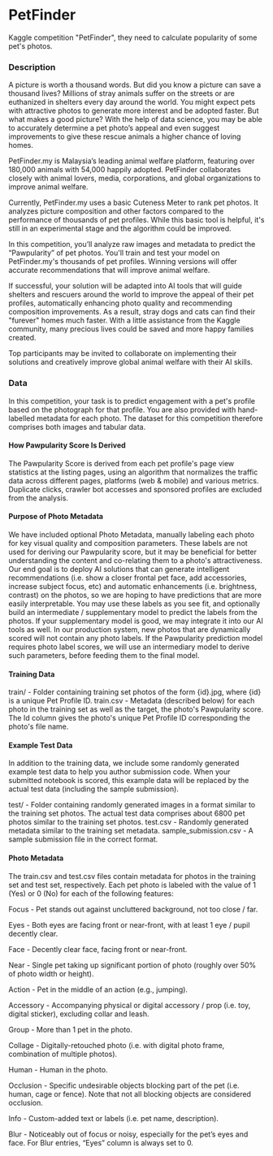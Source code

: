 # PetFinder
Kaggle competition "PetFinder", they need to calculate popularity of some pet's photos.
### Description
A picture is worth a thousand words. But did you know a picture can save a thousand lives? Millions of stray animals suffer on the streets or are euthanized in shelters every day around the world. You might expect pets with attractive photos to generate more interest and be adopted faster. But what makes a good picture? With the help of data science, you may be able to accurately determine a pet photo’s appeal and even suggest improvements to give these rescue animals a higher chance of loving homes.

PetFinder.my is Malaysia’s leading animal welfare platform, featuring over 180,000 animals with 54,000 happily adopted. PetFinder collaborates closely with animal lovers, media, corporations, and global organizations to improve animal welfare.

Currently, PetFinder.my uses a basic Cuteness Meter to rank pet photos. It analyzes picture composition and other factors compared to the performance of thousands of pet profiles. While this basic tool is helpful, it's still in an experimental stage and the algorithm could be improved.

In this competition, you’ll analyze raw images and metadata to predict the “Pawpularity” of pet photos. You'll train and test your model on PetFinder.my's thousands of pet profiles. Winning versions will offer accurate recommendations that will improve animal welfare.

If successful, your solution will be adapted into AI tools that will guide shelters and rescuers around the world to improve the appeal of their pet profiles, automatically enhancing photo quality and recommending composition improvements. As a result, stray dogs and cats can find their "furever" homes much faster. With a little assistance from the Kaggle community, many precious lives could be saved and more happy families created.

Top participants may be invited to collaborate on implementing their solutions and creatively improve global animal welfare with their AI skills.

### Data
In this competition, your task is to predict engagement with a pet's profile based on the photograph for that profile. You are also provided with hand-labelled metadata for each photo. The dataset for this competition therefore comprises both images and tabular data.

#### How Pawpularity Score Is Derived
The Pawpularity Score is derived from each pet profile's page view statistics at the listing pages, using an algorithm that normalizes the traffic data across different pages, platforms (web & mobile) and various metrics.
Duplicate clicks, crawler bot accesses and sponsored profiles are excluded from the analysis.
#### Purpose of Photo Metadata
We have included optional Photo Metadata, manually labeling each photo for key visual quality and composition parameters.
These labels are not used for deriving our Pawpularity score, but it may be beneficial for better understanding the content and co-relating them to a photo's attractiveness. Our end goal is to deploy AI solutions that can generate intelligent recommendations (i.e. show a closer frontal pet face, add accessories, increase subject focus, etc) and automatic enhancements (i.e. brightness, contrast) on the photos, so we are hoping to have predictions that are more easily interpretable.
You may use these labels as you see fit, and optionally build an intermediate / supplementary model to predict the labels from the photos. If your supplementary model is good, we may integrate it into our AI tools as well.
In our production system, new photos that are dynamically scored will not contain any photo labels. If the Pawpularity prediction model requires photo label scores, we will use an intermediary model to derive such parameters, before feeding them to the final model.
#### Training Data
train/ - Folder containing training set photos of the form {id}.jpg, where {id} is a unique Pet Profile ID.
train.csv - Metadata (described below) for each photo in the training set as well as the target, the photo's Pawpularity score. The Id column gives the photo's unique Pet Profile ID corresponding the photo's file name.
#### Example Test Data
In addition to the training data, we include some randomly generated example test data to help you author submission code. When your submitted notebook is scored, this example data will be replaced by the actual test data (including the sample submission).

test/ - Folder containing randomly generated images in a format similar to the training set photos. The actual test data comprises about 6800 pet photos similar to the training set photos.
test.csv - Randomly generated metadata similar to the training set metadata.
sample_submission.csv - A sample submission file in the correct format.
#### Photo Metadata
The train.csv and test.csv files contain metadata for photos in the training set and test set, respectively. Each pet photo is labeled with the value of 1 (Yes) or 0 (No) for each of the following features:

Focus - Pet stands out against uncluttered background, not too close / far.

Eyes - Both eyes are facing front or near-front, with at least 1 eye / pupil decently clear.

Face - Decently clear face, facing front or near-front.

Near - Single pet taking up significant portion of photo (roughly over 50% of photo width or height).

Action - Pet in the middle of an action (e.g., jumping).

Accessory - Accompanying physical or digital accessory / prop (i.e. toy, digital sticker), excluding collar and leash.

Group - More than 1 pet in the photo.

Collage - Digitally-retouched photo (i.e. with digital photo frame, combination of multiple photos).

Human - Human in the photo.

Occlusion - Specific undesirable objects blocking part of the pet (i.e. human, cage or fence). Note that not all blocking objects are considered occlusion.

Info - Custom-added text or labels (i.e. pet name, description).

Blur - Noticeably out of focus or noisy, especially for the pet’s eyes and face. For Blur entries, “Eyes” column is always set to 0.
